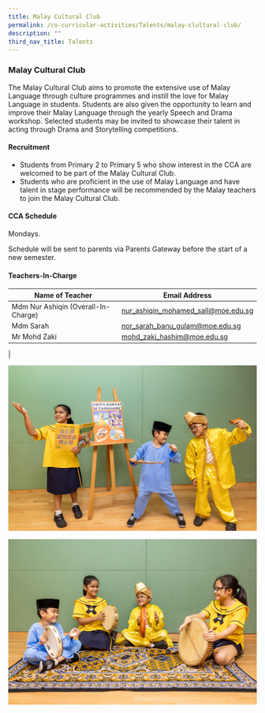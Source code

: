```yaml
---
title: Malay Cultural Club
permalink: /co-curricular-activities/Talents/malay-clultural-club/
description: ""
third_nav_title: Talents
---
```

### Malay Cultural Club
The Malay Cultural Club aims to promote the extensive use of Malay Language through culture programmes and instill the love for Malay Language in students. Students are also given the opportunity to learn and improve their Malay Language through the yearly Speech and Drama workshop. Selected students may be invited to showcase their talent in acting through Drama and Storytelling competitions.

#### Recruitment
*   Students from Primary 2 to Primary 5 who show interest in the CCA are welcomed to be part of the Malay Cultural Club.
*   Students who are proficient in the use of Malay Language and have talent in stage performance will be recommended by the Malay teachers to join the Malay Cultural Club.

#### CCA Schedule
Mondays.

Schedule will be sent to parents via Parents Gateway before the start of a new semester.

#### Teachers-In-Charge

| Name of Teacher | Email Address |
|---|---|
| Mdm Nur Ashiqin (Overall-In-Charge) | [nur_ashiqin_mohamed_sall@moe.edu.sg](mailto:nur_ashiqin_mohamed_sall@moe.edu.sg) |
| Mdm Sarah | [nor_sarah_banu_gulam@moe.edu.sg](mailto:nor_sarah_banu_gulam@moe.edu.sg) |
| Mr Mohd Zaki | [mohd_zaki_hashim@moe.edu.sg](mailto:mohd_zaki_hashim@moe.edu.sg) |
|

![](/images/CCA/Talent/mldrama1.jpg)

![](/images/CCA/Talent/mldrama2.jpg)